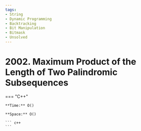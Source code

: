 ```yaml
---
tags:
- String
- Dynamic Programming
- Backtracking
- Bit Manipulation
- Bitmask
- Unsolved
---
```



# 2002. Maximum Product of the Length of Two Palindromic Subsequences

=== "C++"

    **Time:** O()

    **Space:** O()

    ``` c++
    ```